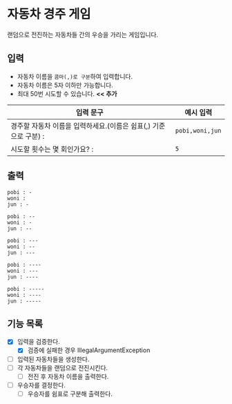 # 자동차 경주 게임

랜덤으로 전진하는 자동차들 간의 우승을 가리는 게임입니다.

## 입력

- 자동차 이름을 `콤마(,)로 구분`하여 입력합니다.
- 자동차 이름은 5자 이하만 가능합니다.
- 최대 50번 시도할 수 있습니다. **<< 추가**

| 입력 문구             | 예시 입력           |
|-------------------|-----------------|
| 경주할 자동차 이름을 입력하세요.(이름은 쉼표(,) 기준으로 구분) :   | `pobi,woni,jun` |
| 시도할 횟수는 몇 회인가요? : | `5`             |

## 출력
```
pobi : -
woni :
jun : -

pobi : --
woni : -
jun : --

pobi : ---
woni : --
jun : ---

pobi : ----
woni : ---
jun : ----

pobi : -----
woni : ----
jun : -----
```

## 기능 목록
- [x] 입력을 검증한다.
  - [x] 검증에 실패한 경우 IllegalArgumentException
- [ ] 입력된 자동차들을 생성한다.
- [ ] 각 자동차들을 랜덤으로 전진시킨다. 
  - [ ] 전진 후 자동차 이름을 출력한다.
- [ ] 우승자를 결정한다.
  - [ ] 우승자를 쉼표로 구분해 출력한다.
